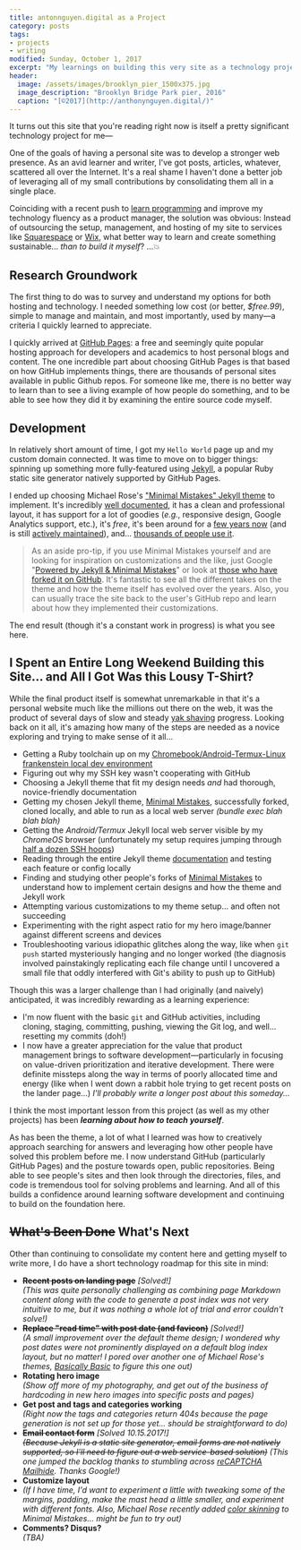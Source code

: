 ```yaml
---
title: antonnguyen.digital as a Project
category: posts
tags: 
- projects
- writing
modified: Sunday, October 1, 2017
excerpt: "My learnings on building this very site as a technology project. Choosing GitHub Pages, Jekyll, a theme, and the dozens of pitfalls along the way."
header:
  image: /assets/images/brooklyn_pier_1500x375.jpg
  image_description: "Brooklyn Bridge Park pier, 2016"
  caption: "[©2017](http://anthonynguyen.digital/)"
---
```


It turns out this site that you're reading right now is itself a pretty significant technology project for me— 

One of the goals of having a personal site was to develop a stronger web presence. As an avid learner and writer, I've got posts, articles, whatever, scattered all over the Internet. It's a real shame I haven't done a better job of leveraging all of my small contributions by consolidating them all in a single place.

Coinciding with a recent push to [learn programming](https://medium.com/@clumsycontraria/learning-to-code-on-a-bone-stock-chromebook-a7d0e75303bb) and improve my technology fluency as a product manager, the solution was obvious: Instead of outsourcing the setup, management, and hosting of my site to services like [Squarespace](https://www.squarespace.com/) or [Wix](https://www.wix.com/), what better way to learn and create something sustainable... *than to build it myself*? ...:boom:

## Research Groundwork

The first thing to do was to survey and understand my options for both hosting and technology. I needed something low cost (or better, *$free.99*), simple to manage and maintain, and most importantly, used by many—a criteria I quickly learned to appreciate.

I quickly arrived at [GitHub Pages](https://pages.github.com/): a free and seemingly quite popular hosting approach for developers and academics to host personal blogs and content. The one incredible part about choosing GitHub Pages is that based on how GitHub implements things, there are thousands of personal sites available in public Github repos. For someone like me, there is no better way to learn than to see a living example of how people do something, and to be able to see how they did it by examining the entire source code myself.

## Development

In relatively short amount of time, I got my `Hello World` page up and my custom domain connected. It was time to move on to bigger things: spinning up something more fully-featured using [Jekyll](https://jekyllrb.com/), a popular Ruby static site generator natively supported by GitHub Pages. 

I ended up choosing Michael Rose's ["Minimal Mistakes" Jekyll theme](https://mademistakes.com/work/minimal-mistakes-jekyll-theme/) to implement. It's incredibly [well documented](https://mmistakes.github.io/minimal-mistakes/docs/quick-start-guide/), it has a clean and professional layout, it has support for a lot of goodies (*e.g.*,  responsive design, Google Analytics support, etc.), it's *free*, it's been around for a [few years now](https://mmistakes.github.io/minimal-mistakes/docs/history/) (and is still [actively maintained](https://github.com/mmistakes/minimal-mistakes/releases/tag/4.6.0)), and... [thousands of people use it](https://github.com/mmistakes/minimal-mistakes/network/members). 

> As an aside pro-tip, if you use Minimal Mistakes yourself and are looking for inspiration on customizations and the like, just Google "[Powered by Jekyll & Minimal Mistakes](https://www.google.com/search?q="Powered+by+Jekyll+%26+Minimal+Mistakes")" or look at [those who have forked it on GitHub]((https://github.com/mmistakes/minimal-mistakes/network/members)). It's fantastic to see all the different takes on the theme and how the theme itself has evolved over the years. Also, you can usually trace the site back to the user's GitHub repo and learn about how they implemented their customizations.  


The end result (though it's a constant work in progress) is what you see here.

## I Spent an Entire Long Weekend Building this Site... and All I Got Was this Lousy T-Shirt?

While the final product itself is somewhat unremarkable in that it's a personal website much like the millions out there on the web, it was the product of several days of slow and steady [yak shaving](http://www.hanselman.com/blog/YakShavingDefinedIllGetThatDoneAsSoonAsIShaveThisYak.aspx) progress. Looking back on it all, it's amazing how many of the steps are needed as a novice exploring and trying to make sense of it all...

* Getting a Ruby toolchain up on my [Chromebook/Android-Termux-Linux frankenstein local dev environment](https://medium.com/@clumsycontraria/learning-to-code-on-a-bone-stock-chromebook-a7d0e75303bb)
* Figuring out why my SSH key wasn't cooperating with GitHub 
* Choosing a Jekyll theme that fit my design needs *and* had thorough, novice-friendly documentation
* Getting my chosen Jekyll theme, [Minimal Mistakes](https://mmistakes.github.io/minimal-mistakes/), successfully forked, cloned locally, and able to run as a local web server *(bundle exec blah blah blah)* 
* Getting the *Android/Termux* Jekyll local web server visible by my *ChromeOS* browser (unfortunately my setup requires jumping through [half a dozen SSH hoops](https://medium.com/@clumsycontraria/learning-to-code-on-a-bone-stock-chromebook-a7d0e75303bb#a519))
* Reading through the entire Jekyll theme [documentation](https://mmistakes.github.io/minimal-mistakes/docs/quick-start-guide/) and testing each feature or config locally 
* Finding and studying other people's forks of [Minimal Mistakes](https://mmistakes.github.io/minimal-mistakes/) to understand how to implement certain designs and how the theme and Jekyll work
* Attempting various customizations to my theme setup... and often not succeeding
* Experimenting with the right aspect ratio for my hero image/banner against different screens and devices
* Troubleshooting various idiopathic glitches along the way, like when `git push` started mysteriously hanging and no longer worked (the diagnosis involved painstakingly replicating each file change until I uncovered a small file that oddly interfered with Git's ability to push up to GitHub)

Though this was a larger challenge than I had originally (and naively) anticipated, it was incredibly rewarding as a learning experience:

* I'm now fluent with the basic `git` and GitHub activities, including cloning, staging, committing, pushing, viewing the Git log, and well... resetting my commits (doh!)
* I now have a greater appreciation for the value that product management brings to software development—particularly in focusing on value-driven prioritization and iterative development. There were definite missteps along the way in terms of poorly allocated time and energy (like when I went down a rabbit hole trying to get recent posts on the lander page...) *I'll probably write a longer post about this someday...*

I think the most important lesson from this project (as well as my other projects) has been ***learning about how to teach yourself***. 

As has been the theme, a lot of what I learned was how to creatively approach searching for answers and leveraging how other people have solved this problem before me. I now understand GitHub (particularly GitHub Pages) and the posture towards open, public repositories. Being able to see people's sites and then look through the directories, files, and code is tremendous tool for solving problems and learning. And all of this builds a confidence around learning software development and continuing to build on the foundation here.

## ~~What's Been Done~~ What's Next

Other than continuing to consolidate my content here and getting myself to write more, I do have a short technology roadmap for this site in mind:

* ~~**Recent posts on landing page**~~  *[Solved!]*  
*(This was quite personally challenging as combining page Markdown content along with the code to generate a post index was not very intuitive to me, but it was nothing a whole lot of trial and error couldn't solve!)*
* ~~**Replace "read time" with post date (and favicon)**~~ *[Solved!]*  
*(A small improvement over the default theme design; I wondered why post dates were not prominently displayed on a default blog index layout, but no matter! I pored over another one of Michael Rose's themes, [Basically Basic](https://mademistakes.com/work/basically-basic-jekyll-theme/) to figure this one out)*
* **Rotating hero image**  
*(Show off more of my photography, and get out of the business of hardcoding in new hero images into specific posts and pages)*
* **Get post and tags and categories working**  
*(Right now the tags and categories return 404s because the page generation is not set up for those yet... should be straightforward to do)*
* ~~**Email contact form**~~  *[Solved 10.15.2017!]*  
~~*(Because Jekyll is a static site generator, email forms are not natively supported, so I'll need to figure out a web service-based solution)*~~ *(This one jumped the backlog thanks to stumbling across [reCAPTCHA Mailhide](https://www.google.com/recaptcha/mailhide/apikey). Thanks Google!)*
* **Customize layout**  
* *(If I have time, I'd want to experiment a little with tweaking some of the margins, padding, make the mast head a little smaller, and experiment with different fonts. Also, Michael Rose recently added [color skinning](https://twitter.com/mmistakes/status/907691710058287104) to Minimal Mistakes... might be fun to try out)*
* **Comments? Disqus?**  
*(TBA)*